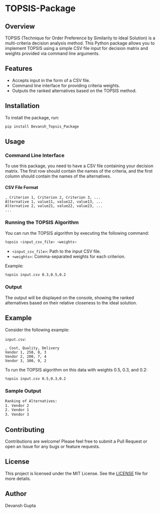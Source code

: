 
# TOPSIS-Package

## Overview

TOPSIS (Technique for Order Preference by Similarity to Ideal Solution) is a multi-criteria decision analysis method. This Python package allows you to implement TOPSIS using a simple CSV file input for decision matrix and weights provided via command line arguments.

## Features

- Accepts input in the form of a CSV file.
- Command line interface for providing criteria weights.
- Outputs the ranked alternatives based on the TOPSIS method.

## Installation

To install the package, run:

```bash
pip install Devansh_Topsis_Package
```

## Usage

### Command Line Interface

To use this package, you need to have a CSV file containing your decision matrix. The first row should contain the names of the criteria, and the first column should contain the names of the alternatives. 

#### CSV File Format

```csv
, Criterion 1, Criterion 2, Criterion 3, ...
Alternative 1, value11, value12, value13, ...
Alternative 2, value21, value22, value23, ...
...
```

### Running the TOPSIS Algorithm

You can run the TOPSIS algorithm by executing the following command:

```bash
topsis <input_csv_file> <weights>
```

- `<input_csv_file>`: Path to the input CSV file.
- `<weights>`: Comma-separated weights for each criterion.

Example:

```bash
topsis input.csv 0.3,0.5,0.2
```

### Output

The output will be displayed on the console, showing the ranked alternatives based on their relative closeness to the ideal solution.

## Example

Consider the following example:

`input.csv`:

```csv
, Cost, Quality, Delivery
Vendor 1, 250, 8, 3
Vendor 2, 200, 7, 4
Vendor 3, 300, 9, 2
```

To run the TOPSIS algorithm on this data with weights 0.5, 0.3, and 0.2:

```bash
topsis input.csv 0.5,0.3,0.2
```

### Sample Output

```bash
Ranking of Alternatives:
1. Vendor 2
2. Vendor 1
3. Vendor 3
```

## Contributing

Contributions are welcome! Please feel free to submit a Pull Request or open an Issue for any bugs or feature requests.

## License

This project is licensed under the MIT License. See the [LICENSE](LICENSE) file for more details.

## Author

Devansh Gupta
